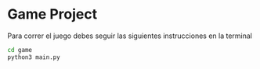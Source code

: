 # Game Project

Para correr el juego debes seguir las siguientes instrucciones en la terminal

```sh
cd game
python3 main.py 

```
